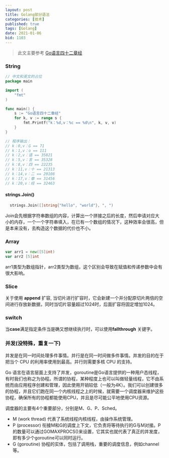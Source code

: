 ```yaml
---
layout: post
title: Golang部分语法
categories: [技术]
published: true
tags: [Golang]
date: 2021-01-06
bid: 1103
---
```


>此文主要参考 [Go语言四十二章经](https://github.com/ffhelicopter/Go42)

### String

```go
// 中文和英文的占位
package main

import (
	"fmt"
)

func main() {
	s := "Go语言四十二章经"
	for k, v := range s {
		fmt.Printf("k：%d,v：%c == %d\n", k, v, v)
	}
}

// 程序输出：
// k：0,v：G == 71
// k：1,v：o == 111
// k：2,v：语 == 35821
// k：5,v：言 == 35328
// k：8,v：四 == 22235
// k：11,v：十 == 21313
// k：14,v：二 == 20108
// k：17,v：章 == 31456
// k：20,v：经 == 32463
```

#### strings.Join()

```go
  strings.Join([]string{"hello", "world"}, ", ")
```

Join会先根据字符串数组的内容，计算出一个拼接之后的长度，然后申请对应大小的内存，一个一个字符串填入，在已有一个数组的情况下，这种效率会很高，但是本来没有，去构造这个数据的代价也不小。

### Array

```go
var arr1 = new([5]int)
var arr2 [5]int
```

arr1类型为数组指针，arr2类型为数组，这个区别会导致在赋值和传递参数中会有很大影响。

### Slice

关于使用 **append** 扩容, 当切片进行扩容时，它会新建一个并分配原切片两倍的空间进行存放新数据，同时当切片容量超过1024时，后面扩容将固定增加1024。


### switch

当**case**满足指定条件当是确又想继续执行时，可以使用**fallthrough** 关键字。

### 并发(__没特殊，重复一下__) 


并发是在同一时间处理多件事情。并行是在同一时间做多件事情。并发的目的在于把当个 CPU 的利用率使用到最高。并行则需要多核 CPU 的支持。

Go 语言在语言层面上支持了并发，goroutine是Go语言提供的一种用户态线程，有时我们也称之为协程。所谓的协程，某种程度上也可以叫做轻量线程，它不由系统而由应用程序创建和管理，因此使用开销较低（一般为4K）。我们可以创建很多的协程，并且它们跑在同一个内核线程之上的时候，就需要一个调度器来维护这些协程，确保所有的协程都能使用CPU，并且是尽可能公平地使用CPU资源。

调度器的主要有4个重要部分，分别是M、G、P、Sched。

* M (work thread) 代表了系统线程内核线程，由操作系统管理。
* P (processor) 衔接M和G的调度上下文，它负责将等待执行的G与M对接。P的数量可以通过GOMAXPROCS()来设置，它其实也就代表了真正的并发度，即有多少个goroutine可以同时运行。
* G (goroutine) 协程的实体，包括了调用栈，重要的调度信息，例如channel等。

